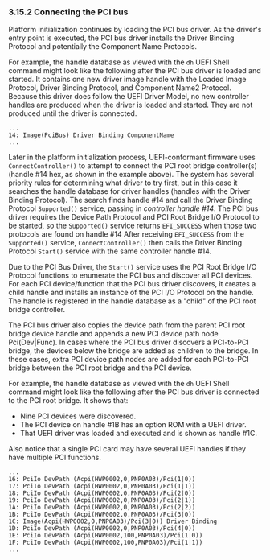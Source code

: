 <!--- @file
  3.15.2 Connecting the PCI bus

  Copyright (c) 2012-2018, Intel Corporation. All rights reserved.<BR>

  Redistribution and use in source (original document form) and 'compiled'
  forms (converted to PDF, epub, HTML and other formats) with or without
  modification, are permitted provided that the following conditions are met:

  1) Redistributions of source code (original document form) must retain the
     above copyright notice, this list of conditions and the following
     disclaimer as the first lines of this file unmodified.

  2) Redistributions in compiled form (transformed to other DTDs, converted to
     PDF, epub, HTML and other formats) must reproduce the above copyright
     notice, this list of conditions and the following disclaimer in the
     documentation and/or other materials provided with the distribution.

  THIS DOCUMENTATION IS PROVIDED BY TIANOCORE PROJECT "AS IS" AND ANY EXPRESS OR
  IMPLIED WARRANTIES, INCLUDING, BUT NOT LIMITED TO, THE IMPLIED WARRANTIES OF
  MERCHANTABILITY AND FITNESS FOR A PARTICULAR PURPOSE ARE DISCLAIMED. IN NO
  EVENT SHALL TIANOCORE PROJECT  BE LIABLE FOR ANY DIRECT, INDIRECT, INCIDENTAL,
  SPECIAL, EXEMPLARY, OR CONSEQUENTIAL DAMAGES (INCLUDING, BUT NOT LIMITED TO,
  PROCUREMENT OF SUBSTITUTE GOODS OR SERVICES; LOSS OF USE, DATA, OR PROFITS;
  OR BUSINESS INTERRUPTION) HOWEVER CAUSED AND ON ANY THEORY OF LIABILITY,
  WHETHER IN CONTRACT, STRICT LIABILITY, OR TORT (INCLUDING NEGLIGENCE OR
  OTHERWISE) ARISING IN ANY WAY OUT OF THE USE OF THIS DOCUMENTATION, EVEN IF
  ADVISED OF THE POSSIBILITY OF SUCH DAMAGE.

-->

### 3.15.2 Connecting the PCI bus

Platform initialization continues by loading the PCI bus driver. As the
driver's entry point is executed, the PCI bus driver installs the Driver
Binding Protocol and potentially the Component Name Protocols.

For example, the handle database as viewed with the `dh` UEFI Shell command
might look like the following after the PCI bus driver is loaded and started.
It contains one new driver image handle with the Loaded Image Protocol, Driver
Binding Protocol, and Component Name2 Protocol. Because this driver does follow
the UEFI Driver Model, no new controller handles are produced when the driver
is loaded and started. They are not produced until the driver is connected.

```
...
14: Image(PciBus) Driver Binding ComponentName
...
```

Later in the platform initialization process, UEFI-conformant firmware uses
`ConnectController()` to attempt to connect the PCI root bridge controller(s)
(handle #14 hex, as shown in the example above). The system has several priority rules for determining what driver to try first, but in this case it searches the handle database for driver handles (handles with the Driver Binding Protocol). The search finds handle #14 and call the Driver Binding Protocol `Supported()` service, passing in _controller handle \#14_. The PCI bus driver requires the Device Path Protocol and PCI Root Bridge
I/O Protocol to be started, so the `Supported()` service returns `EFI_SUCCESS`
when those two protocols are found on handle #14 After receiving `EFI_SUCCESS`
from the `Supported()` service, `ConnectController()` then calls the Driver
Binding Protocol `Start()` service with the same controller handle #14.

Due to the PCI Bus Driver, the `Start()` service uses the PCI Root Bridge I/O
Protocol functions to enumerate the PCI bus and discover all PCI devices. For
each PCI device/function that the PCI bus driver discovers, it creates a child
handle and installs an instance of the PCI I/O Protocol on the handle. The
handle is registered in the handle database as a "child" of the PCI root bridge
controller.

The PCI bus driver also copies the device path from the parent PCI root bridge device handle and appends a new PCI device path node Pci(Dev|Func). In cases where the PCI bus driver discovers a PCI-to-PCI bridge, the devices below the bridge are added as children to the bridge. In these cases, extra PCI device path nodes are added for each PCI-to-PCI bridge between the PCI root bridge and the PCI device.

For example, the handle database as viewed with the `dh` UEFI Shell command
might look like the following after the PCI bus driver is connected to the PCI
root bridge. It shows that:

* Nine PCI devices were discovered.
* The PCI device on handle #1B has an option ROM with a UEFI driver.
* That UEFI driver was loaded and executed and is shown as handle #1C.

Also notice that a single PCI card may have several UEFI handles if they have
multiple PCI functions.

<div style="page-break-after: always;"></div>

```
...
16: PciIo DevPath (Acpi(HWP0002,0,PNP0A03)/Pci(1|0))
17: PciIo DevPath (Acpi(HWP0002,0,PNP0A03)/Pci(1|1))
18: PciIo DevPath (Acpi(HWP0002,0,PNP0A03)/Pci(2|0))
19: PciIo DevPath (Acpi(HWP0002,0,PNP0A03)/Pci(2|1))
1A: PciIo DevPath (Acpi(HWP0002,0,PNP0A03)/Pci(2|2))
1B: PciIo DevPath (Acpi(HWP0002,0,PNP0A03)/Pci(3|0))
1C: Image(Acpi(HWP0002,0,PNP0A03)/Pci(3|0)) Driver Binding
1D: PciIo DevPath (Acpi(HWP0002,0,PNP0A03)/Pci(4|0))
1E: PciIo DevPath (Acpi(HWP0002,100,PNP0A03)/Pci(1|0))
1F: PciIo DevPath (Acpi(HWP0002,100,PNP0A03)/Pci(1|1))
...
```
